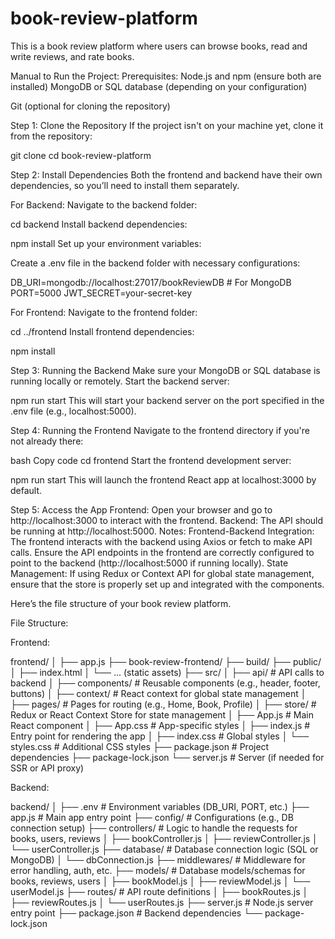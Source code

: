 # book-review-platform
This is a book review platform where users can browse books, read and write reviews, and rate books.

Manual to Run the Project:
Prerequisites:
Node.js and npm (ensure both are installed)
MongoDB or SQL database (depending on your configuration)

Git (optional for cloning the repository)

Step 1: Clone the Repository
If the project isn't on your machine yet, clone it from the repository:

git clone <repository-url>
cd book-review-platform

Step 2: Install Dependencies
Both the frontend and backend have their own dependencies, so you’ll need to install them separately.

For Backend:
Navigate to the backend folder:

cd backend
Install backend dependencies:

npm install
Set up your environment variables:

Create a .env file in the backend folder with necessary configurations:

DB_URI=mongodb://localhost:27017/bookReviewDB   # For MongoDB
PORT=5000
JWT_SECRET=your-secret-key


For Frontend:
Navigate to the frontend folder:

cd ../frontend
Install frontend dependencies:

npm install

Step 3: Running the Backend
Make sure your MongoDB or SQL database is running locally or remotely.
Start the backend server:

npm run start
This will start your backend server on the port specified in the .env file (e.g., localhost:5000).

Step 4: Running the Frontend
Navigate to the frontend directory if you're not already there:

bash
Copy code
cd frontend
Start the frontend development server:

npm run start
This will launch the frontend React app at localhost:3000 by default.

Step 5: Access the App
Frontend: Open your browser and go to http://localhost:3000 to interact with the frontend.
Backend: The API should be running at http://localhost:5000.
Notes:
Frontend-Backend Integration: The frontend interacts with the backend using Axios or fetch to make API calls. Ensure the API endpoints in the frontend are correctly configured to point to the backend (http://localhost:5000 if running locally).
State Management: If using Redux or Context API for global state management, ensure that the store is properly set up and integrated with the components.


Here’s the file structure of your book review platform.

File Structure:

Frontend:

frontend/
│
├── app.js
├── book-review-frontend/
├── build/
├── public/
│   ├── index.html
│   └── ... (static assets)
├── src/
│   ├── api/         # API calls to backend
│   ├── components/  # Reusable components (e.g., header, footer, buttons)
│   ├── context/     # React context for global state management
│   ├── pages/       # Pages for routing (e.g., Home, Book, Profile)
│   ├── store/       # Redux or React Context Store for state management
│   ├── App.js       # Main React component
│   ├── App.css      # App-specific styles
│   ├── index.js     # Entry point for rendering the app
│   ├── index.css    # Global styles
│   └── styles.css   # Additional CSS styles
├── package.json     # Project dependencies
├── package-lock.json
└── server.js        # Server (if needed for SSR or API proxy)


Backend:

backend/
│
├── .env              # Environment variables (DB_URI, PORT, etc.)
├── app.js            # Main app entry point
├── config/           # Configurations (e.g., DB connection setup)
├── controllers/      # Logic to handle the requests for books, users, reviews
│   ├── bookController.js
│   ├── reviewController.js
│   └── userController.js
├── database/         # Database connection logic (SQL or MongoDB)
│   └── dbConnection.js
├── middlewares/      # Middleware for error handling, auth, etc.
├── models/           # Database models/schemas for books, reviews, users
│   ├── bookModel.js
│   ├── reviewModel.js
│   └── userModel.js
├── routes/           # API route definitions
│   ├── bookRoutes.js
│   ├── reviewRoutes.js
│   └── userRoutes.js
├── server.js         # Node.js server entry point
├── package.json      # Backend dependencies
└── package-lock.json

